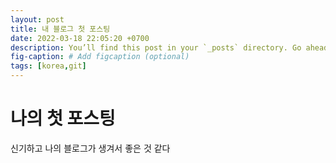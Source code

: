 ```yaml
---
layout: post
title: 내 블로그 첫 포스팅
date: 2022-03-18 22:05:20 +0700
description: You’ll find this post in your `_posts` directory. Go ahead and edit it and re-build the site to see your changes. # Add post description (optional)
fig-caption: # Add figcaption (optional)
tags: [korea,git]
---
```

# 나의 첫 포스팅

신기하고 나의 블로그가 생겨서 좋은 것 같다

